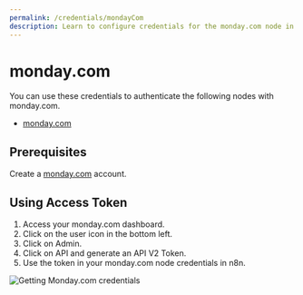 ```yaml
---
permalink: /credentials/mondayCom
description: Learn to configure credentials for the monday.com node in n8n
---
```


# monday.com

You can use these credentials to authenticate the following nodes with monday.com.
- [monday.com](../../nodes-library/nodes/mondayCom/README.md)

## Prerequisites

Create a [monday.com](https://monday.com/) account.

## Using Access Token
1. Access your monday.com dashboard.
2. Click on the user icon in the bottom left.
3. Click on Admin.
4. Click on API and generate an API V2 Token.
5. Use the token in your monday.com node credentials in n8n.

![Getting Monday.com credentials](./using-access-token.gif)

